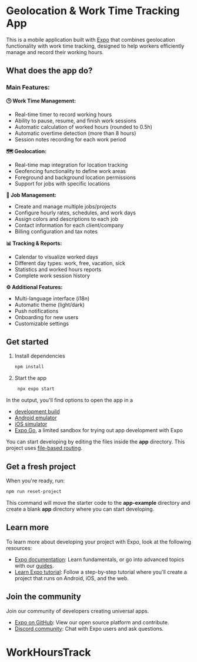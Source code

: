 # Geolocation & Work Time Tracking App

This is a mobile application built with [Expo](https://expo.dev) that combines geolocation functionality with work time tracking, designed to help workers efficiently manage and record their working hours.

## What does the app do?

### Main Features:

**🕒 Work Time Management:**
- Real-time timer to record working hours
- Ability to pause, resume, and finish work sessions
- Automatic calculation of worked hours (rounded to 0.5h)
- Automatic overtime detection (more than 8 hours)
- Session notes recording for each work period

**🗺️ Geolocation:**
- Real-time map integration for location tracking
- Geofencing functionality to define work areas
- Foreground and background location permissions
- Support for jobs with specific locations

**💼 Job Management:**
- Create and manage multiple jobs/projects
- Configure hourly rates, schedules, and work days
- Assign colors and descriptions to each job
- Contact information for each client/company
- Billing configuration and tax notes

**📊 Tracking & Reports:**
- Calendar to visualize worked days
- Different day types: work, free, vacation, sick
- Statistics and worked hours reports
- Complete work session history

**⚙️ Additional Features:**
- Multi-language interface (i18n)
- Automatic theme (light/dark)
- Push notifications
- Onboarding for new users
- Customizable settings

## Get started

1. Install dependencies

   ```bash
   npm install
   ```

2. Start the app

   ```bash
    npx expo start
   ```

In the output, you'll find options to open the app in a

- [development build](https://docs.expo.dev/develop/development-builds/introduction/)
- [Android emulator](https://docs.expo.dev/workflow/android-studio-emulator/)
- [iOS simulator](https://docs.expo.dev/workflow/ios-simulator/)
- [Expo Go](https://expo.dev/go), a limited sandbox for trying out app development with Expo

You can start developing by editing the files inside the **app** directory. This project uses [file-based routing](https://docs.expo.dev/router/introduction).

## Get a fresh project

When you're ready, run:

```bash
npm run reset-project
```

This command will move the starter code to the **app-example** directory and create a blank **app** directory where you can start developing.

## Learn more

To learn more about developing your project with Expo, look at the following resources:

- [Expo documentation](https://docs.expo.dev/): Learn fundamentals, or go into advanced topics with our [guides](https://docs.expo.dev/guides).
- [Learn Expo tutorial](https://docs.expo.dev/tutorial/introduction/): Follow a step-by-step tutorial where you'll create a project that runs on Android, iOS, and the web.

## Join the community

Join our community of developers creating universal apps.

- [Expo on GitHub](https://github.com/expo/expo): View our open source platform and contribute.
- [Discord community](https://chat.expo.dev): Chat with Expo users and ask questions.
# WorkHoursTrack
